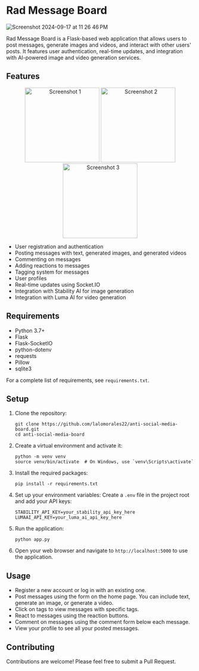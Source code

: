 # Rad Message Board
![Screenshot 2024-09-17 at 11 26 46 PM](https://github.com/user-attachments/assets/b4f40eb8-26bf-4506-bc11-162a51d98e67)

Rad Message Board is a Flask-based web application that allows users to post messages, generate images and videos, and interact with other users' posts. It features user authentication, real-time updates, and integration with AI-powered image and video generation services.

## Features

<p align="center">
  <img src="https://github.com/user-attachments/assets/d47e7d62-ec72-4ede-9339-36a6c6fb5cf8" alt="Screenshot 1" width="200"/>
  <img src="https://github.com/user-attachments/assets/f54bc516-65b1-4644-8006-3087bafbf79b" alt="Screenshot 2" width="200"/>
  <img src="https://github.com/user-attachments/assets/dfc4397e-5355-4d7a-b046-c3e571c553c4" alt="Screenshot 3" width="200"/>
</p>

- User registration and authentication
- Posting messages with text, generated images, and generated videos
- Commenting on messages
- Adding reactions to messages
- Tagging system for messages
- User profiles
- Real-time updates using Socket.IO
- Integration with Stability AI for image generation
- Integration with Luma AI for video generation


## Requirements

- Python 3.7+
- Flask
- Flask-SocketIO
- python-dotenv
- requests
- Pillow
- sqlite3

For a complete list of requirements, see `requirements.txt`.

## Setup

1. Clone the repository:
   ```
   git clone https://github.com/lalomorales22/anti-social-media-board.git
   cd anti-social-media-board
   ```

2. Create a virtual environment and activate it:
   ```
   python -m venv venv
   source venv/bin/activate  # On Windows, use `venv\Scripts\activate`
   ```

3. Install the required packages:
   ```
   pip install -r requirements.txt
   ```

4. Set up your environment variables:
   Create a `.env` file in the project root and add your API keys:
   ```
   STABILITY_API_KEY=your_stability_api_key_here
   LUMAAI_API_KEY=your_luma_ai_api_key_here
   ```

6. Run the application:
   ```
   python app.py
   ```

7. Open your web browser and navigate to `http://localhost:5000` to use the application.

## Usage

- Register a new account or log in with an existing one.
- Post messages using the form on the home page. You can include text, generate an image, or generate a video.
- Click on tags to view messages with specific tags.
- React to messages using the reaction buttons.
- Comment on messages using the comment form below each message.
- View your profile to see all your posted messages.

## Contributing

Contributions are welcome! Please feel free to submit a Pull Request.
